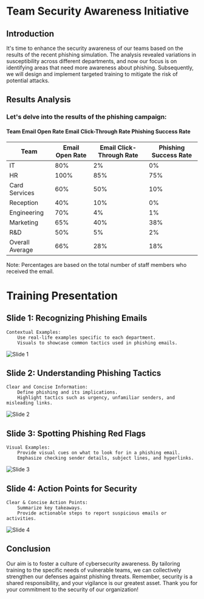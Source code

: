 # Team Security Awareness Initiative
## Introduction

It's time to enhance the security awareness of our teams based on the results of the recent phishing simulation. The analysis revealed variations in susceptibility across different departments, and now our focus is on identifying areas that need more awareness about phishing. Subsequently, we will design and implement targeted training to mitigate the risk of potential attacks.

## Results Analysis

### Let's delve into the results of the phishing campaign:
#### Team	Email Open Rate	Email Click-Through Rate	Phishing Success Rate

| Team                | Email Open Rate  | Email Click-Through Rate | Phishing Success Rate  |
|---------------------|------------------|--------------------------|------------------------|
| IT                  | 80%              | 2%                       | 0%                     |
| HR                  | 100%             | 85%                      | 75%                    |
| Card Services       | 60%              | 50%                      | 10%                    |
| Reception           | 40%              | 10%                      | 0%                     |
| Engineering         | 70%              | 4%                       | 1%                     |
| Marketing           | 65%              | 40%                      | 38%                    |
| R&D                 | 50%              | 5%                       | 2%                     |
| Overall Average     | 66%              | 28%                      | 18%                    |



Note: Percentages are based on the total number of staff members who received the email.

# Training Presentation

## Slide 1: Recognizing Phishing Emails

    Contextual Examples:
        Use real-life examples specific to each department.
        Visuals to showcase common tactics used in phishing emails.

![Slide 1](https://github.com/w4kery/Phish-Presentation/assets/32207684/766a67a4-7c3c-4ac8-8304-048b343a22ce)


## Slide 2: Understanding Phishing Tactics

    Clear and Concise Information:
        Define phishing and its implications.
        Highlight tactics such as urgency, unfamiliar senders, and misleading links.

![Slide 2](https://github.com/w4kery/Phish-Presentation/assets/32207684/28cefea6-e620-4790-ad02-d0212c35fa89)


## Slide 3: Spotting Phishing Red Flags

    Visual Examples:
        Provide visual cues on what to look for in a phishing email.
        Emphasize checking sender details, subject lines, and hyperlinks.

![Slide 3](https://github.com/w4kery/Phish-Presentation/assets/32207684/50f17aea-a0ba-458a-b5bd-0909b22def1e)


## Slide 4: Action Points for Security

    Clear & Concise Action Points:
        Summarize key takeaways.
        Provide actionable steps to report suspicious emails or activities.
        
![Slide 4](https://github.com/w4kery/Phish-Presentation/assets/32207684/e11e2fb3-82e4-48b3-b2ee-0db35afac14b)


## Conclusion

Our aim is to foster a culture of cybersecurity awareness. By tailoring training to the specific needs of vulnerable teams, we can collectively strengthen our defenses against phishing threats. Remember, security is a shared responsibility, and your vigilance is our greatest asset. Thank you for your commitment to the security of our organization!

